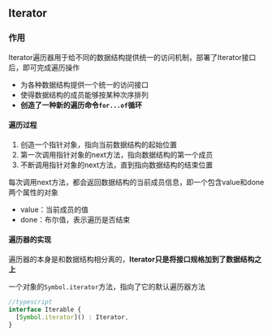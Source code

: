 ## Iterator

### 作用

Iterator遍历器用于给不同的数据结构提供统一的访问机制，部署了Iterator接口后，即可完成遍历操作

* 为各种数据结构提供一个统一的访问接口
* 使得数据结构的成员能够按某种次序排列
* **创造了一种新的遍历命令`for...of`循环**

#### 遍历过程

1. 创造一个指针对象，指向当前数据结构的起始位置
2. 第一次调用指针对象的next方法，指向数据结构的第一个成员
3. 不断调用指针对象的next方法，直到指向数据结构的结束位置

每次调用next方法，都会返回数据结构的当前成员信息，即一个包含value和done两个属性的对象
* value：当前成员的值
* done：布尔值，表示遍历是否结束

#### 遍历器的实现

遍历器的本身是和数据结构相分离的，**Iterator只是将接口规格加到了数据结构之上**

一个对象的`Symbol.iterator`方法，指向了它的默认遍历器方法

```javascript
//typescript
interface Iterable {
  [Symbol.iterator]() : Iterator,
}
```
